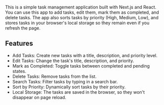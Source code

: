 This is a simple task management application built with Next.js and React. You can use this app to add tasks, edit them, mark them as completed, and delete tasks. The app also sorts tasks by priority (High, Medium, Low), and stores tasks in your browser's local storage so they remain even if you refresh the page.

## Features
* Add Tasks: Create new tasks with a title, description, and priority level.
* Edit Tasks: Change the task's title, description, and priority.
* Mark as Completed: Toggle tasks between completed and pending states.
* Delete Tasks: Remove tasks from the list.
* Search Tasks: Filter tasks by typing in a search bar.
* Sort by Priority: Dynamically sort tasks by their priority.
* Local Storage: The tasks are saved in the browser, so they won't disappear on page reload.
